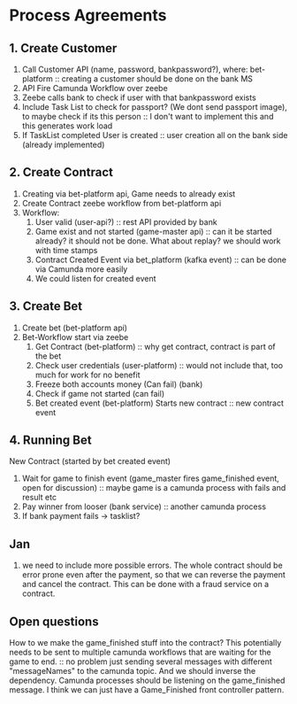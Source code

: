 # Process Agreements

## 1. Create Customer
1. Call Customer API (name, password, bankpassword?), where: bet-platform :: creating a customer should be done on the bank MS 
2. API Fire Camunda Workflow over zeebe
3. Zeebe calls bank to check if user with that bankpassword exists
4. Include Task List to check for passport? (We dont send passport image), to maybe check if its this person :: I don't want to implement this and this generates work load
5. If TaskList completed User is created :: user creation all on the bank side (already implemented)

## 2. Create Contract
1. Creating via bet-platform api, Game needs to already exist
2. Create Contract zeebe workflow from bet-platform api
3. Workflow:
   1. User valid (user-api?) :: rest API provided by bank
   2. Game exist and not started (game-master api) :: can it be started already? it should not be done. What about replay? we should work with time stamps
   3. Contract Created Event via bet_platform (kafka event) :: can be done via Camunda more easily
   4. We could listen for created event

## 3. Create Bet
1. Create bet (bet-platform api)
2. Bet-Workflow start via zeebe
   1. Get Contract (bet-platform) :: why get contract, contract is part of the bet
   2. Check user credentials (user-platform) :: would not include that, too much for work for no benefit
   3. Freeze both accounts money (Can fail) (bank)
   4. Check if game not started (can fail)
   5. Bet created event (bet-platform) Starts new contract :: new contract event

## 4. Running Bet
New Contract (started by bet created event)
   1. Wait for game to finish event (game_master fires game_finished event, open for discussion) :: maybe game is a camunda process with fails and result etc
   2. Pay winner from looser (bank service) :: another camunda process
   3. If bank payment fails -> tasklist? 

## Jan
1. we need to include more possible errors. The whole contract should be error prone even after the payment, so that we can reverse the payment and cancel the contract. This can be done with a fraud service on a contract.


## Open questions

How to we make the game_finished stuff into the contract? 
This potentially needs to be sent to multiple camunda workflows that are waiting for the game to end. :: no problem just sending several messages with different "messageNames" to the camunda topic. And we should inverse the dependency. Camunda processes should be listening on the game_finished message. I think we can just have a Game_Finished front controller pattern.
